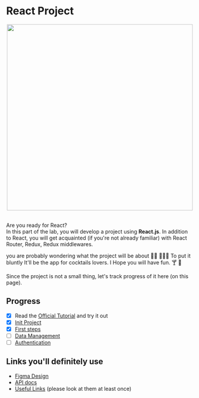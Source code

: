 # React Project

<div align="center">
  <img src="https://icon-library.com/images/react-icon/react-icon-11.jpg" width="500">
</div>
<br/>

Are you ready for React?<br/>
In this part of the lab, you will develop a project using <b>React.js</b>. In addition to React, you will get acquainted (if you're not already familiar) with React Router, Redux, Redux middlewares.<br/>

you are probably wondering what the project will be about 💁🏼 💁🏼‍♂️ To put it bluntly It'll be the app for cocktails lovers. I Hope you will have fun. 🍸 🍹

Since the project is not a small thing, let's track progress of it here (on this page).

## Progress

- [x] Read the [Official Tutorial](https://ru.reactjs.org/docs/getting-started.html) and try it out
- [x] [Init Project](./init.md)
- [x] [First steps](./first_steps.md)
- [ ] [Data Management](./data-management.md)
- [ ] [Authentication](./authentication.md)

## Links you'll definitely use

- [Figma Design](https://www.figma.com/file/4fBQwJEhbdymhAiRfmOp7m/Untitled?node-id=0%3A1)
- [API docs](./api_docs.md)
- [Useful Links](../useful_links.md) (please look at them at least once)
